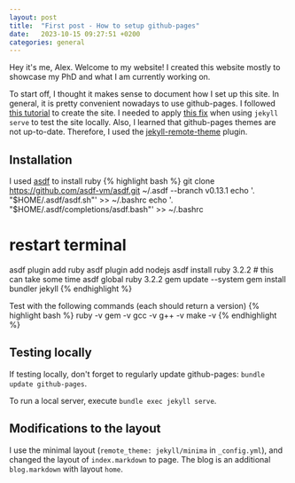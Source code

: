 ```yaml
---
layout: post
title:  "First post - How to setup github-pages"
date:   2023-10-15 09:27:51 +0200
categories: general
---
```


Hey it's me, Alex.
Welcome to my website!
I created this website mostly to showcase my PhD and what I am currently working on.

To start off, I thought it makes sense to document how I set up this site.
In general, it is pretty convenient nowadays to use github-pages.
I followed [this tutorial](https://docs.github.com/en/pages/setting-up-a-github-pages-site-with-jekyll/creating-a-github-pages-site-with-jekyll?platform=linux)
to create the site.
I needed to apply [this fix](https://github.com/jekyll/jekyll/issues/8523) when using `jekyll serve` to test the site locally.
Also, I learned that github-pages themes are not up-to-date.
Therefore, I used the [jekyll-remote-theme](https://github.com/benbalter/jekyll-remote-theme) plugin.

## Installation

I used [asdf](https://asdf-vm.com/guide/getting-started.html) to install ruby
{% highlight bash %}
git clone https://github.com/asdf-vm/asdf.git ~/.asdf --branch v0.13.1
echo '. "$HOME/.asdf/asdf.sh"' >> ~/.bashrc
echo '. "$HOME/.asdf/completions/asdf.bash"' >> ~/.bashrc
# restart terminal
asdf plugin add ruby
asdf plugin add nodejs
asdf install ruby 3.2.2 # this can take some time
asdf global ruby 3.2.2
gem update --system
gem install bundler jekyll
{% endhighlight %}

Test with the following commands (each should return a version)
{% highlight bash %}
ruby -v
gem -v
gcc -v
g++ -v
make -v
{% endhighlight %}

## Testing locally

If testing locally, don't forget to regularly update github-pages: `bundle update github-pages`.

To run a local server, execute `bundle exec jekyll serve`.


## Modifications to the layout

I use the minimal layout (`remote_theme: jekyll/minima` in `_config.yml`), and changed the layout of `index.markdown` to page.
The blog is an additional `blog.markdown` with layout `home`.
